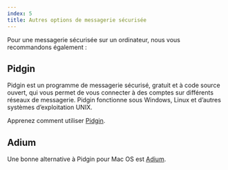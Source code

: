 ```yaml
---
index: 5
title: Autres options de messagerie sécurisée
---
```

Pour une messagerie sécurisée sur un ordinateur, nous vous recommandons également :

## Pidgin 

Pidgin est un programme de messagerie sécurisé, gratuit et à code source ouvert, qui vous permet de vous connecter à des comptes sur différents réseaux de messagerie. Pidgin fonctionne sous Windows, Linux et d’autres systèmes d’exploitation UNIX.

Apprenez comment utiliser [Pidgin](umbrella://tools/messaging/s_pidgin.md).

## Adium

Une bonne alternative à Pidgin pour Mac OS est [Adium](http://adium.im/).